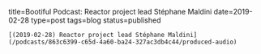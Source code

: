 
title=Bootiful Podcast: Reactor project lead Stéphane Maldini
date=2019-02-28
type=post
tags=blog
status=published
~~~~~~
[(2019-02-28) Reactor project lead Stéphane Maldini](/podcasts/863c6399-c65d-4a60-ba24-327ac3db4c44/produced-audio) 
            